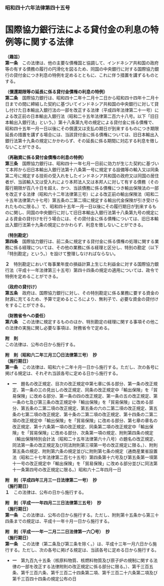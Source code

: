### 昭和四十六年法律第四十五号  
# 国際協力銀行法による貸付金の利息の特例等に関する法律  
  
**（趣旨）**  
**第一条**　この法律は、他の主要な債権国と協調して、インドネシア共和国の政府等の有する債務の履行の円滑化を図るため、同国の中央銀行に対する国際協力銀行の貸付金につき利息の特例を定めるとともに、これに伴う措置を講ずるものとする。  
  
**（償還期限等の延長に係る貸付金債権の利息の特例）**  
**第二条**　国際協力銀行は、昭和四十二年十二月十二日から昭和四十四年十二月十日までの間に締結した契約に基づいてインドネシア共和国の中央銀行に対して貸し付けた日本輸出入銀行法の一部を改正する法律（平成四年法律第二十一号）による改正前の日本輸出入銀行法（昭和二十五年法律第二百六十八号。以下「旧日本輸出入銀行法」という。）第十八条第九号の規定による貸付金に係る債権で、昭和四十五年一月一日以後にその償還又は支払の期日が到来するものにつき期限延長の措置を講ずる場合には、当該貸付金に係る債権については、旧日本輸出入銀行法第十九条の規定にかかわらず、その延長に係る期間に対応する利息を徴しないことができる。  
  
**（再融資に係る貸付金債権の利息の特例）**  
**第三条**　国際協力銀行は、昭和四十一年七月一日前に効力が生じた契約に基づいて本邦から旧日本輸出入銀行法第十八条第一号に規定する設備等の輸入又は同条第二号に規定する技術の受入れをしたインドネシア共和国の政府又は同国の居住者が、当該輸入又は受入れにより本邦法人又は本邦人に対して有する債務（その履行期限が百八十日を超え、かつ、当該債務に係る債権につき輸出保険法の一部を改正する法律（昭和六十二年法律第三号）による改正前の輸出保険法（昭和二十五年法律第六十七号）第五条の二第二項に規定する輸出代金保険が引き受けられたものに限る。）で、昭和四十五年一月一日以後にその履行期日が到来するものに関し、同国の中央銀行に対して旧日本輸出入銀行法第十八条第九号の規定による資金の貸付けを行う場合には、その貸付金に係る債権については、旧日本輸出入銀行法第十九条の規定にかかわらず、利息を徴しないことができる。  
  
**（特別勘定）**  
**第四条**　国際協力銀行は、前二条に規定する貸付金に係る債権の処理に関する業務に係る経理については、その他の業務に係る経理と区分し、特別の勘定（以下「特別勘定」という。）を設けて整理しなければならない。  
  
**２**　特別勘定において毎事業年度の損益計算上生じた利益金に対する国際協力銀行法（平成十一年法律第三十五号）第四十四条の規定の適用については、政令で特例を定めることができる。  
  
**（政府の貸付け）**  
**第五条**　政府は、国際協力銀行に対し、その特別勘定に係る業務に要する資金の財源に充てるため、予算で定めるところにより、無利子で、必要な資金の貸付けをすることができる。  
  
**（財務省令への委任）**  
**第六条**　この法律に規定するもののほか、特別勘定の経理に関する事項その他この法律の実施に関し必要な事項は、財務省令で定める。  
  
**附　則**  
この法律は、公布の日から施行する。  
  
**附　則（昭和六二年三月三〇日法律第三号）　抄**  
**（施行期日）**  
**第一条**　この法律は、昭和六十二年十月一日から施行する。ただし、次の各号に掲げる規定は、それぞれ当該各号に定める日から施行する。  
* **一**　題名の改正規定、目次の改正規定中第七章に係る部分、第一条の改正規定、第一条の三の見出しの改正規定、同条の改正規定中「輸出保険」を「貿易保険」に改める部分、第一条の四の改正規定、第一条の五の改正規定、第一条の七及び第三条の改正規定中「輸出保険」を「貿易保険」に改める部分、第五条の二第二項の改正規定、第五条の六の二第二項の改正規定、第五条の七第二項の改正規定、第十条の二第二項の改正規定、第十四条の二第二項の改正規定中「輸出保険」を「貿易保険」に改める部分、第七章の章名の改正規定、第十六条第一項の改正規定、同条第二項の改正規定中「輸出保険」を「貿易保険」に改める部分、次条第一項の規定、附則第四条の規定（輸出保険特別会計法（昭和二十五年法律第六十八号）の題名の改正規定、同法第一条の改正規定及び同法附則第三項第一号の改正規定に限る。）、附則第五条の規定、附則第六条の規定並びに附則第七条の規定（通商産業省設置法（昭和二十七年法律第二百七十五号）第四条第十六号及び第五条第一項第十一号の改正規定中「輸出保険」を「貿易保険」に改める部分並びに同法第十一条第四号の改正規定に限る。）昭和六十二年四月一日  
  
**附　則（平成四年三月三一日法律第二一号）　抄**  
**（施行期日）**  
**１**　この法律は、公布の日から施行する。  
  
**附　則（平成一一年四月二三日法律第三五号）　抄**  
**（施行期日）**  
**第一条**　この法律は、公布の日から施行する。ただし、附則第十五条から第三十四条までの規定は、平成十一年十月一日から施行する。  
  
**附　則（平成一一年一二月二二日法律第一六〇号）　抄**  
**（施行期日）**  
**第一条**　この法律（第二条及び第三条を除く。）は、平成十三年一月六日から施行する。ただし、次の各号に掲げる規定は、当該各号に定める日から施行する。  
* **一**　第九百九十五条（核原料物質、核燃料物質及び原子炉の規制に関する法律の一部を改正する法律附則の改正規定に係る部分に限る。）、第千三百五条、第千三百六条、第千三百二十四条第二項、第千三百二十六条第二項及び第千三百四十四条の規定公布の日  
  
